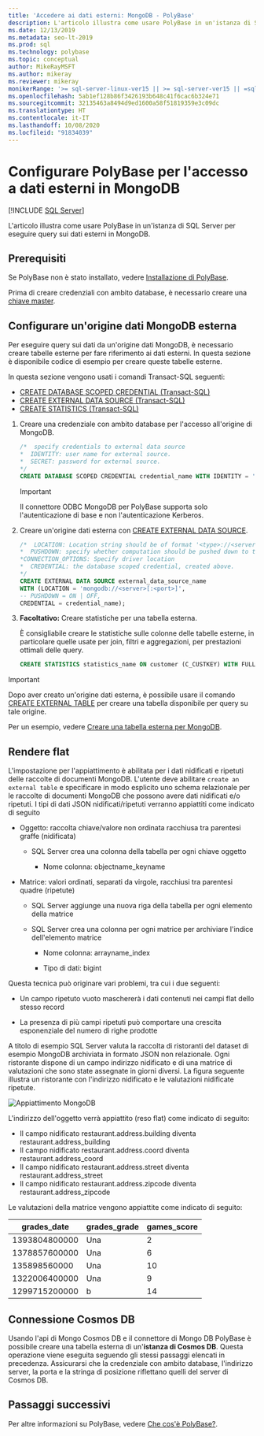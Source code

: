 ```yaml
---
title: 'Accedere ai dati esterni: MongoDB - PolyBase'
description: L'articolo illustra come usare PolyBase in un'istanza di SQL Server per eseguire query sui dati esterni in MongoDB. Creare tabelle esterne per fare riferimento ai dati esterni.
ms.date: 12/13/2019
ms.metadata: seo-lt-2019
ms.prod: sql
ms.technology: polybase
ms.topic: conceptual
author: MikeRayMSFT
ms.author: mikeray
ms.reviewer: mikeray
monikerRange: '>= sql-server-linux-ver15 || >= sql-server-ver15 || =sqlallproducts-allversions'
ms.openlocfilehash: 5ab1ef128b86f3426193b648c41f6cac6b324e71
ms.sourcegitcommit: 32135463a8494d9ed1600a58f51819359e3c09dc
ms.translationtype: HT
ms.contentlocale: it-IT
ms.lasthandoff: 10/08/2020
ms.locfileid: "91834039"
---
```

# <a name="configure-polybase-to-access-external-data-in-mongodb"></a>Configurare PolyBase per l'accesso a dati esterni in MongoDB

 [!INCLUDE [SQL Server](../../includes/applies-to-version/sqlserver.md)]

L'articolo illustra come usare PolyBase in un'istanza di SQL Server per eseguire query sui dati esterni in MongoDB.

## <a name="prerequisites"></a>Prerequisiti

Se PolyBase non è stato installato, vedere [Installazione di PolyBase](polybase-installation.md).

Prima di creare credenziali con ambito database, è necessario creare una [chiave master](../../t-sql/statements/create-master-key-transact-sql.md). 
    

## <a name="configure-a-mongodb-external-data-source"></a>Configurare un'origine dati MongoDB esterna

Per eseguire query sui dati da un'origine dati MongoDB, è necessario creare tabelle esterne per fare riferimento ai dati esterni. In questa sezione è disponibile codice di esempio per creare queste tabelle esterne.

In questa sezione vengono usati i comandi Transact-SQL seguenti:

- [CREATE DATABASE SCOPED CREDENTIAL (Transact-SQL)](../../t-sql/statements/create-database-scoped-credential-transact-sql.md)
- [CREATE EXTERNAL DATA SOURCE (Transact-SQL)](../../t-sql/statements/create-external-data-source-transact-sql.md) 
- [CREATE STATISTICS (Transact-SQL)](../../t-sql/statements/create-statistics-transact-sql.md)

1. Creare una credenziale con ambito database per l'accesso all'origine di MongoDB.

    ```sql
    /*  specify credentials to external data source
    *  IDENTITY: user name for external source. 
    *  SECRET: password for external source.
    */
    CREATE DATABASE SCOPED CREDENTIAL credential_name WITH IDENTITY = 'username', Secret = 'password';
    ```
    
   > [!IMPORTANT] 
   > Il connettore ODBC MongoDB per PolyBase supporta solo l'autenticazione di base e non l'autenticazione Kerberos.    
    
1. Creare un'origine dati esterna con [CREATE EXTERNAL DATA SOURCE](../../t-sql/statements/create-external-data-source-transact-sql.md).

    ```sql
    /*  LOCATION: Location string should be of format '<type>://<server>[:<port>]'.
    *  PUSHDOWN: specify whether computation should be pushed down to the source. ON by default.
    *CONNECTION_OPTIONS: Specify driver location
    *  CREDENTIAL: the database scoped credential, created above.
    */
    CREATE EXTERNAL DATA SOURCE external_data_source_name
    WITH (LOCATION = 'mongodb://<server>[:<port>]',
    -- PUSHDOWN = ON | OFF,
    CREDENTIAL = credential_name);
    ```

1. **Facoltativo:** Creare statistiche per una tabella esterna.

    È consigliabile creare le statistiche sulle colonne delle tabelle esterne, in particolare quelle usate per join, filtri e aggregazioni, per prestazioni ottimali delle query.

    ```sql
    CREATE STATISTICS statistics_name ON customer (C_CUSTKEY) WITH FULLSCAN; 
    ```

>[!IMPORTANT] 
>Dopo aver creato un'origine dati esterna, è possibile usare il comando [CREATE EXTERNAL TABLE](../../t-sql/statements/create-external-table-transact-sql.md) per creare una tabella disponibile per query su tale origine.
>
>Per un esempio, vedere [Creare una tabella esterna per MongoDB](../../t-sql/statements/create-external-table-transact-sql.md#k-create-an-external-table-for-mongodb).

## <a name="flattening"></a>Rendere flat
L'impostazione per l'appiattimento è abilitata per i dati nidificati e ripetuti delle raccolte di documenti MongoDB. L'utente deve abilitare `create an external table` e specificare in modo esplicito uno schema relazionale per le raccolte di documenti MongoDB che possono avere dati nidificati e/o ripetuti. I tipi di dati JSON nidificati/ripetuti verranno appiattiti come indicato di seguito

* Oggetto: raccolta chiave/valore non ordinata racchiusa tra parentesi graffe (nidificata)

   - SQL Server crea una colonna della tabella per ogni chiave oggetto

     * Nome colonna: objectname_keyname

* Matrice: valori ordinati, separati da virgole, racchiusi tra parentesi quadre (ripetute)

   - SQL Server aggiunge una nuova riga della tabella per ogni elemento della matrice

   - SQL Server crea una colonna per ogni matrice per archiviare l'indice dell'elemento matrice

     * Nome colonna: arrayname_index

     * Tipo di dati: bigint

Questa tecnica può originare vari problemi, tra cui i due seguenti:

* Un campo ripetuto vuoto maschererà i dati contenuti nei campi flat dello stesso record

* La presenza di più campi ripetuti può comportare una crescita esponenziale del numero di righe prodotte

A titolo di esempio SQL Server valuta la raccolta di ristoranti del dataset di esempio MongoDB archiviata in formato JSON non relazionale. Ogni ristorante dispone di un campo indirizzo nidificato e di una matrice di valutazioni che sono state assegnate in giorni diversi. La figura seguente illustra un ristorante con l'indirizzo nidificato e le valutazioni nidificate ripetute.

![Appiattimento MongoDB](../../relational-databases/polybase/media/mongo-flattening.png "Appiattimento ristoranti MongoDB")

L'indirizzo dell'oggetto verrà appiattito (reso flat) come indicato di seguito:

* Il campo nidificato restaurant.address.building diventa restaurant.address_building
* Il campo nidificato restaurant.address.coord diventa restaurant.address_coord
* Il campo nidificato restaurant.address.street diventa restaurant.address_street
* Il campo nidificato restaurant.address.zipcode diventa restaurant.address_zipcode

Le valutazioni della matrice vengono appiattite come indicato di seguito:

| grades_date | grades_grade  | games_score | 
| ------------- | ------------------------- | -------------- |
|1393804800000 |Una |2|
|1378857600000|Una |6|
|135898560000 |Una |10|
|1322006400000|Una |9|
|1299715200000 |b |14|

## <a name="cosmos-db-connection"></a>Connessione Cosmos DB

Usando l'api di Mongo Cosmos DB e il connettore di Mongo DB PolyBase è possibile creare una tabella esterna di un'**istanza di Cosmos DB**. Questa operazione viene eseguita seguendo gli stessi passaggi elencati in precedenza. Assicurarsi che la credenziale con ambito database, l'indirizzo server, la porta e la stringa di posizione riflettano quelli del server di Cosmos DB. 

## <a name="next-steps"></a>Passaggi successivi

Per altre informazioni su PolyBase, vedere [Che cos'è PolyBase?](polybase-guide.md).
